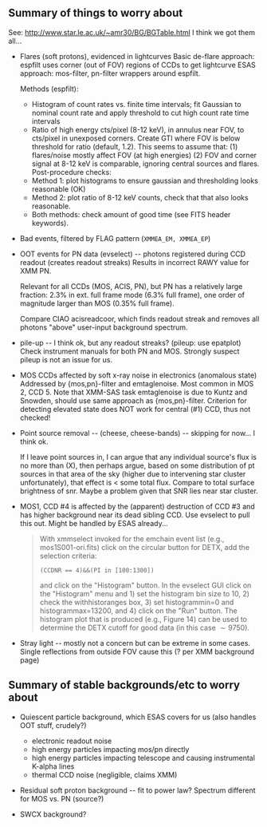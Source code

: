 
## Summary of things to worry about

See: http://www.star.le.ac.uk/~amr30/BG/BGTable.html
I think we got them all...

* Flares (soft protons), evidenced in lightcurves
  Basic de-flare approach: espfilt uses corner (out of FOV) regions of CCDs to
  get lightcurve
  ESAS approach: mos-filter, pn-filter wrappers around espfilt.

  Methods (espfilt):
  - Histogram of count rates vs. finite time intervals; fit Gaussian to nominal
	count rate and apply threshold to cut high count rate time intervals
  - Ratio of high energy cts/pixel (8-12 keV), in annulus near FOV, to
    cts/pixel in unexposed corners.  Create GTI where FOV is below threshold
    for ratio (default, 1.2).  This seems to assume that:
      (1) flares/noise mostly affect FOV (at high energies)
      (2) FOV and corner signal at 8-12 keV is comparable, ignoring central
          sources and flares.
  Post-procedure checks:
  - Method 1: plot histograms to ensure gaussian and thresholding looks
    reasonable (OK)
  - Method 2: plot ratio of 8-12 keV counts, check that that also looks
    reasonable.
  - Both methods: check amount of good time (see FITS header keywords).

* Bad events, filtered by FLAG pattern (`XMMEA_EM, XMMEA_EP`)

* OOT events for PN data (evselect) -- photons registered during CCD readout
  (creates readout streaks) Results in incorrect RAWY value for XMM PN.

  Relevant for all CCDs (MOS, ACIS, PN), but PN has a relatively large
  fraction: 2.3% in ext. full frame mode (6.3% full frame), one order of
  magnitude larger than MOS (0.35% full frame).

  Compare CIAO acisreadcoor, which finds readout streak and removes all photons
  "above" user-input background spectrum.

* pile-up -- I think ok, but any readout streaks?  (pileup: use epatplot)
  Check instrument manuals for both PN and MOS.  Strongly suspect pileup is not
  an issue for us.

* MOS CCDs affected by soft x-ray noise in electronics (anomalous state)
  Addressed by {mos,pn}-filter and emtaglenoise.
  Most common in MOS 2, CCD 5.
  Note that XMM-SAS task emtaglenoise is due to Kuntz and Snowden, should use
  same approach as {mos,pn}-filter.
  Criterion for detecting elevated state does NOT work for central (#1) CCD,
  thus not checked!

* Point source removal -- (cheese, cheese-bands) -- skipping for now... I think ok.

  If I leave point sources in, I can argue that any individual source's flux is
  no more than (X), then perhaps argue, based on some distribution of pt
  sources in that area of the sky (higher due to intervening star cluster
  unfortunately), that effect is < some total flux.  Compare to total surface
  brightness of snr.  Maybe a problem given that SNR lies near star cluster.

* MOS1, CCD #4 is affected by the (apparent) destruction of CCD #3 and has
  higher background near its dead sibling CCD.
  Use evselect to pull this out.  Might be handled by ESAS already...

  > With xmmselect invoked for the emchain event list (e.g., mos1S001-ori.fits)
  > click on the circular button for DETX, add the selection criteria:
  >
  >     (CCDNR == 4)&&(PI in [100:1300])
  >
  > and click on the "Histogram" button. In the evselect GUI click on the
  > "Histogram" menu and 1) set the histogram bin size to 10, 2) check the
  > withhistoranges box, 3) set histogrammin=0 and histogrammax=13200, and 4)
  > click on the "Run" button. The histogram plot that is produced (e.g.,
  > Figure 14) can be used to determine the DETX cutoff for good data (in this
  > case $\sim9750$).

* Stray light -- mostly not a concern but can be extreme in some cases.
  Single reflections from outside FOV cause this (? per XMM background page)

## Summary of stable backgrounds/etc to worry about

* Quiescent particle background, which ESAS covers for us (also handles OOT stuff, crudely?)
  - electronic readout noise
  - high energy particles impacting mos/pn directly
  - high energy particles impacting telescope and causing instrumental K-alpha lines
  - thermal CCD noise (negligible, claims XMM)

* Residual soft proton background -- fit to power law? Spectrum different for MOS vs. PN (source?)

* SWCX background?


